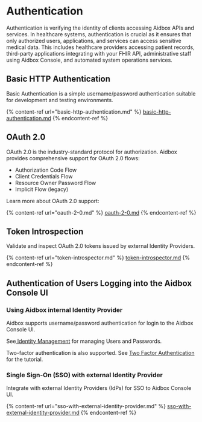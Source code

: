 # Authentication

Authentication is verifying the identity of clients accessing Aidbox APIs and services. In healthcare systems, authentication is crucial as it ensures that only authorized users, applications, and services can access sensitive medical data. This includes healthcare providers accessing patient records, third-party applications integrating with your FHIR API, administrative staff using Aidbox Console, and automated system operations services.

## Basic HTTP Authentication

Basic Authentication is a simple username/password authentication suitable for development and testing environments.

{% content-ref url="basic-http-authentication.md" %}
[basic-http-authentication.md](basic-http-authentication.md)
{% endcontent-ref %}

## OAuth 2.0

OAuth 2.0 is the industry-standard protocol for authorization. Aidbox provides comprehensive support for OAuth 2.0 flows:

* Authorization Code Flow
* Client Credentials Flow
* Resource Owner Password Flow
* Implicit Flow (legacy)

Learn more about OAuth 2.0 support:

{% content-ref url="oauth-2-0.md" %}
[oauth-2-0.md](oauth-2-0.md)
{% endcontent-ref %}

## Token Introspection

Validate and inspect OAuth 2.0 tokens issued by external Identity Providers.

{% content-ref url="token-introspector.md" %}
[token-introspector.md](token-introspector.md)
{% endcontent-ref %}

## Authentication of Users Logging into the Aidbox Console UI

### Using Aidbox internal Identity Provider

Aidbox supports username/password authentication for login to the Aidbox Console UI.

See[ Identity Management](../identity-management/#user-management) for managing Users and Passwords.

Two-factor authentication is also supported. See [Two Factor Authentication](../../../tutorials/security-access-control-tutorials/two-factor-authentication.md) for the tutorial.

### Single Sign-On (SSO) with external Identity Provider

Integrate with external Identity Providers (IdPs) for SSO to Aidbox Console UI.

{% content-ref url="sso-with-external-identity-provider.md" %}
[sso-with-external-identity-provider.md](sso-with-external-identity-provider.md)
{% endcontent-ref %}
